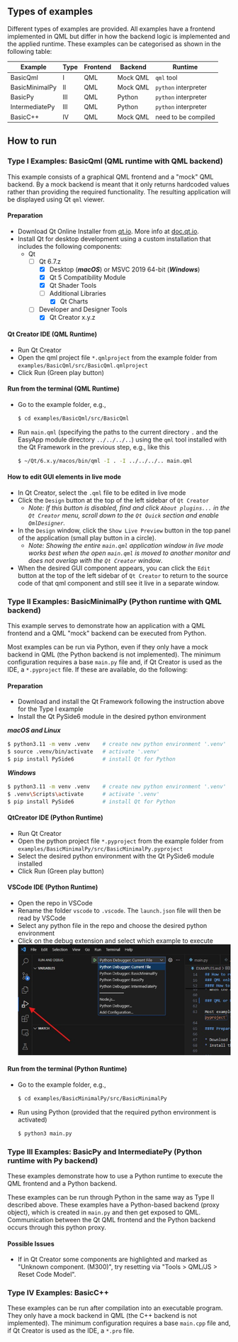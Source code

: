 ## Types of examples

Different types of examples are provided. All examples have a frontend implemented in QML but differ in how the backend logic is implemented and the applied runtime. These examples can be categorised as shown in the following table:

| Example        | Type | Frontend | Backend  | Runtime               |
| -------------- | ---- | -------- | -------- | -------------------- |
| BasicQml       | I    | QML      | Mock QML | `qml` tool           |
| BasicMinimalPy | II   | QML      | Mock QML | `python` interpreter |
| BasicPy        | III  | QML      | Python   | `python` interpreter |
| IntermediatePy | III  | QML      | Python   | `python` interpreter |
| BasicC++       | IV   | QML      | Mock QML | need to be compiled  |


## How to run

### Type I Examples: BasicQml (QML runtime with QML backend)

This example consists of a graphical QML frontend and a "mock" QML backend. By a mock backend is meant that it only returns hardcoded values rather than providing the required functionality. The resulting application will be displayed using Qt `qml` viewer.

#### Preparation

* Download Qt Online Installer from [qt.io](https://www.qt.io/download-qt-installer-oss). More info at [doc.qt.io](https://doc.qt.io/qt-6/qt-online-installation.html).
* Install Qt for desktop development using a custom installation that includes the following components:
    * Qt
	   * [ ] Qt 6.7.z
	       * [x] Desktop (***macOS***) or MSVC 2019 64-bit (***Windows***)
	       * [x] Qt 5 Compatibility Module
	       * [x] Qt Shader Tools
   	       * [ ] Additional Libraries
   	           * [x] Qt Charts  
	   * [ ] Developer and Designer Tools
	       * [x] Qt Creator x.y.z

#### Qt Creator IDE (QML Runtime)
* Run Qt Creator
* Open the qml project file `*.qmlproject` from the example folder from `examples/BasicQml/src/BasicQml.qmlproject`
* Click Run (Green play button)

#### Run from the terminal (QML Runtime)
* Go to the example folder, e.g.,

  ```sh
  $ cd examples/BasicQml/src/BasicQml
  ```

* Run `main.qml` (specifying the paths to the current directory `.` and the EasyApp module directory `../../../..`) using the `qml` tool installed with the Qt Framework in the previous step, e.g., like this

  ```sh
  $ ~/Qt/6.x.y/macos/bin/qml -I . -I ../../../.. main.qml
  ```

#### How to edit GUI elements in live mode

* In Qt Creator, select the `.qml` file to be edited in live mode
* Click the `Design` button at the top of the left sidebar of `Qt Creator`
    * _Note: If this button is disabled, find and click `About plugins...` in the `Qt Creator` menu, scroll down to the `Qt Quick` section and enable `QmlDesigner`._
* In the `Design` window, click the `Show Live Preview` button in the top panel of the application (small play button in a circle).
    * _Note: Showing the entire `main.qml` application window in live mode works best when the open `main.qml` is moved to another monitor and does not overlap with the `Qt Creator` window_.
* When the desired GUI component appears, you can click the `Edit` button at the top of the left sidebar of `Qt Creator` to return to the source code of that qml component and still see it live in a separate window.

### Type II Examples: BasicMinimalPy (Python runtime with QML backend)

This example serves to demonstrate how an application with a QML frontend and a QML "mock" backend can be executed from Python.

Most examples can be run via Python, even if they only have a mock backend in QML (the Python backend is not implemented). The minimum configuration requires a base `main.py` file and, if Qt Creator is used as the IDE, a `*.pyproject` file. If these are available, do the following:

#### Preparation

* Download and install the Qt Framework following the instruction above for the Type I example
* Install the Qt PySide6 module in the desired python environment

***macOS and Linux***

  ```sh
  $ python3.11 -m venv .venv    # create new python environment '.venv'
  $ source .venv/bin/activate   # activate '.venv'
  $ pip install PySide6         # install Qt for Python
  ```

***Windows***

  ```sh
  $ python3.11 -m venv .venv    # create new python environment '.venv'
  $ .venv\Scripts\activate      # activate '.venv'
  $ pip install PySide6         # install Qt for Python
  ```

#### QtCreator IDE (Python Runtime)
* Run Qt Creator
* Open the python project file `*.pyproject` from the example folder from `examples/BasicMinimalPy/src/BasicMinimalPy.pyproject`
* Select the desired python environment with the Qt PySide6 module installed
* Click Run (Green play button)

#### VSCode IDE (Python Runtime)
* Open the repo in VSCode
* Rename the folder `vscode` to `.vscode`. The `launch.json` file will then be read by VSCode
* Select any python file in the repo and choose the desired python environment
* Click on the debug extension and select which example to execute
![Debug dropdown window](.\resources\images\vscode_debug.jpg)

#### Run from the terminal (Python Runtime)
* Go to the example folder, e.g.,

  ```sh
  $ cd examples/BasicMinimalPy/src/BasicMinimalPy
  ```
* Run using Python (provided that the required python environment is activated)

  ```sh
  $ python3 main.py
  ```

### Type III Examples: BasicPy and IntermediatePy (Python runtime with Py backend)

These examples demonstrate how to use a Python runtime to execute the QML frontend and a Python backend.

These examples can be run through Python in the same way as Type II described above. These examples have a Python-based backend (proxy object),  which is created in `main.py` and then get exposed to QML. Communication between the Qt QML frontend and the Python backend occurs through this python proxy.

#### Possible Issues

* If in Qt Creator some components are highlighted and marked as "Unknown component. (M300)", try resetting via "Tools > QML/JS > Reset Code Model".

### Type IV Examples: BasicC++

These examples can be run after compilation into an executable program. They only have a mock backend in QML (the C++ backend is not implemented). The minimum configuration requires a base `main.cpp` file and, if Qt Creator is used as the IDE, a `*.pro` file.
